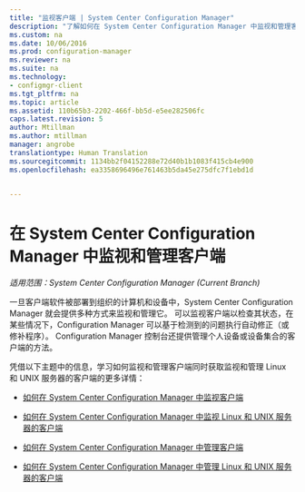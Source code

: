 ```yaml
---
title: "监视客户端 | System Center Configuration Manager"
description: "了解如何在 System Center Configuration Manager 中监视和管理客户端。"
ms.custom: na
ms.date: 10/06/2016
ms.prod: configuration-manager
ms.reviewer: na
ms.suite: na
ms.technology:
- configmgr-client
ms.tgt_pltfrm: na
ms.topic: article
ms.assetid: 110b65b3-2202-466f-bb5d-e5ee282506fc
caps.latest.revision: 5
author: Mtillman
ms.author: mtillman
manager: angrobe
translationtype: Human Translation
ms.sourcegitcommit: 1134bb2f04152288e72d40b1b1083f415cb4e900
ms.openlocfilehash: ea3358696496e761463b5da45e275dfc7f1ebd1d


---
```

# <a name="monitor-and-manage-clients-in-system-center-configuration-manager"></a>在 System Center Configuration Manager 中监视和管理客户端

*适用范围：System Center Configuration Manager (Current Branch)*

一旦客户端软件被部署到组织的计算机和设备中，System Center Configuration Manager 就会提供多种方式来监视和管理它。  可以监视客户端以检查其状态，在某些情况下，Configuration Manager 可以基于检测到的问题执行自动修正（或修补程序）。 Configuration Manager 控制台还提供管理个人设备或设备集合的客户端的方法。  

 凭借以下主题中的信息，学习如何监视和管理客户端同时获取监视和管理 Linux 和 UNIX 服务器的客户端的更多详情：  

-   [如何在 System Center Configuration Manager 中监视客户端](../../../core/clients/manage/monitor-clients.md)  

-   [如何在 System Center Configuration Manager 中监视 Linux 和 UNIX 服务器的客户端](../../../core/clients/manage/monitor-clients-for-linux-and-unix-servers.md)  

-   [如何在 System Center Configuration Manager 中管理客户端](../../../core/clients/manage/manage-clients.md)  

-   [如何在 System Center Configuration Manager 中管理 Linux 和 UNIX 服务器的客户端](../../../core/clients/manage/manage-clients-for-linux-and-unix-servers.md)  



<!--HONumber=Nov16_HO1-->


